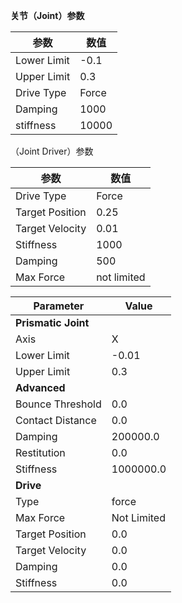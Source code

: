

**关节（Joint）参数**

| 参数          | 数值    |
| ----------- | ----- |
| Lower Limit | -0.1  |
| Upper Limit | 0.3   |
| Drive Type  | Force |
| Damping     | 1000  |
| stiffness   | 10000 |


（Joint Driver）参数

| 参数              | 数值          |
| --------------- | ----------- |
| Drive Type      | Force       |
| Target Position | 0.25        |
| Target Velocity | 0.01        |
| Stiffness       | 1000        |
| Damping         | 500         |
| Max Force       | not limited |


| **Parameter**       | **Value**   |
| ------------------- | ----------- |
| **Prismatic Joint** |             |
| Axis                | X           |
| Lower Limit         | -0.01       |
| Upper Limit         | 0.3         |
| **Advanced**        |             |
| Bounce Threshold    | 0.0         |
| Contact Distance    | 0.0         |
| Damping             | 200000.0    |
| Restitution         | 0.0         |
| Stiffness           | 1000000.0   |
| **Drive**           |             |
| Type                | force       |
| Max Force           | Not Limited |
| Target Position     | 0.0         |
| Target Velocity     | 0.0         |
| Damping             | 0.0         |
| Stiffness           | 0.0         |



